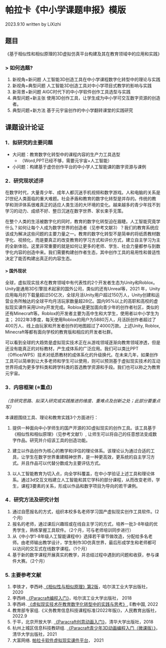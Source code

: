# 帕拉卡《中小学课题申报》模版
2023.9.10 written by LiXizhi

## 题目

《基于相似性和相似原理的3D虚拟仿真平台构建及其在教育领域中的应用和实践》


### > 如何选题?
1. 新视角+新问题
人工智能3D创造工具在中小学课程数字化转型中的理论与实践
2. 新视角+典型问题
人工智能3D创造工具对中小学项目式教学的影响与实践
3. 新背景+新问题
AIGC时代下的中小学软件创作工具选型与实践
4. 典型问题+新主张
使用3D创作工具，让学生成为中小学可交互数字资源的创造者。
5. 典型问题+新方法
基于元宇宙创作的中小学翻转课堂的实践研究


## 课题设计论证

### 1．拟研究的主要问题

- 大问题：教育数字化转型中的课程内容的生产力工具选型
   - （Word,PPT已经不够，需要元宇宙+人工智能）
- 小问题：构建基于虚仿创作平台的中小学人工智能课的数字资源与课例

### 2．研究现状述评

在数字时代，大量青少年、成年人都沉迷手机视频和数字游戏。人和电脑的关系是21世纪人类面临的重大难题。社会矛盾和教育的数字化转型是并存的。传统的教学和测评体系很难真正的适应人类生活的大环境的变化。越来越多的青少年找不到学习的动力、成绩不好、整日沉迷在数字世界、家长束手无策。

在整个人类的生活被数字化的同时，教育的数字化转型迫在眉睫。人工智能究竟学什么？如何让每个人成为数字世界的创造者（见参考文献3）？我们的教育系统应该成为解决这些问题的主要力量之一。教育的数字化转型不是简单的将纸质教材数字化、视频化，而是要真正的改变教育的学习方式和评价方式，建立自主学习为主的全新体验。这里非常重要的就是如何让更多的老师、学生、社会力量都参与到数字化内容的创造中来。我们需要构建创作者生态，其中创作工具的易用性和普适性决定了能否构建出真正的内容生态。

#### > 国外现状
全球，虚拟现实技术在教育领域中有代表性的2个开发者生态为Unity和Roblox。Unity是通用3D引擎技术起家的国外公司，类似的还有Unreal等，2021 年，Unity应用每月的下载量超过50亿次，全球月活Unity用户超过150万人，Unity创建和运营业务所触达的全球平均月活玩家数量超28亿。国内95%以上的高职和高校的虚拟现实课件采用Unity开发完成。Roblox是更加面向青少年的创作者社区，类似的还有Minecraft等。Roblox的开发者主要为高中生和大学生，使用者以中小学生为主； 2022年3季度，每天使用Roblox的用户为5880万人，月活跃创作者超过了400万人、线上由玩家和开发者创作的地图超过了4000万款。上述Unity, Roblox, Minecraft等都有面向学校的教育版和相应的开发者社群。

可以看到全球的大趋势是虚拟现实技术正在从游戏领域逐渐向教育领域渗透，但是还没有能真正的对标教材，产生成体系的广泛应用。我们可以类比PPT（Office/WPS）技术对纸质教材的成体系化的升级换代。在未来几年，如果创作工具可以简单到让大多老师和学生可以使用，则可以预测基于虚拟现实技术的互动世界将成为更多学科类和跨学科类的首选教学资源和手段。我们也可以称之为教育元宇宙。


### 3．内容框架 (:star:重点)

*（含研究思路、拟深入研究或实践推进的维度、重难点及创新之处；此部分要重点写）*

本课题围绕工具、理论和教育实践3个方面进行：

1. 提供一种面向中小学师生的国产开源的3D虚拟现实的创作工具。该工具基于《相似性和相似原理》（见参考文献1）, 让师生可以将自己的任意想法变成数字作品。研究并介绍该工具的创造功能。

2. 建立以作品创作为核心的教学和评估的理论体系。该理论认为通过合适的工具，让学生在数字世界重建精神世界，是一种更高效，更系统的自主学习方式。并且作品可以代替分数成为主要评估方式。

3. 以人工智能教育为切入点，向全学科覆盖，在中小学验证上述工具和理论体系。通过3d交互文档建立人工智能和其它学科的部分课程，从而改变老师，学生，课程3要素的关系，形成以作品和数字项目为导向的若干课例。


### 4．研究方法及研究计划

1. 通过自愿报名的方式，组织本校多名老师学习国产虚拟现实创作工具软件。(2个月)
1. 报名的老师，通过课后兴趣班或在线自主学习的方式，培养一批3-8年级的优秀学生，熟练掌握工具软件。（2个月，可与老师培训同步进行）
1. 从《中小学1-8年级人工智能课程中》选择若干章节做改造，分配给多名老师。由老师输出教学设计，学生制作3D仿真世界，最后形成学生和老师都可以访问的交互式在线数字课程。（1个月）
1. 基于新的数字课程开展真实的教学，并总结过程中遇到的问题和收获，参与课件大赛。（2个月）

### 5. 主要参考文献

1. 李铁才，李西峙.[《相似性与相似原理》第2版](https://keepwork.com/official/docs/references/books)，哈尔滨工业大学出版社，2020
1. 李西峙.[《Paracraft编程入门》](https://keepwork.com/official/docs/references/books)，哈尔滨工业大学出版社， 2018
1. 李西峙. [《虚拟现实技术在教育数字化转型中的实践与思考》](https://keepwork.com/official/open/papers/vr_in_edu), E教中国, 2022
1. 教育部专家组.《义务教育信息科技课程标准(2022年版)》，人民教育出版社，2022.9
1. 于平，北京开放大学. [《Paracraft创意动画入门》](https://keepwork.com/official/docs/references/books)，清华大学出版社，2018
1. 杭州上城区信息科技教研组. [《Paracraft青少年3D动画编程入门（微课版）》](https://keepwork.com/official/docs/references/books)，清华大学出版社，2021
1. 大富网络. [帕拉卡软件虚拟现实课件平台](tps://keepwork.com/official/open/vr/index)， 2021